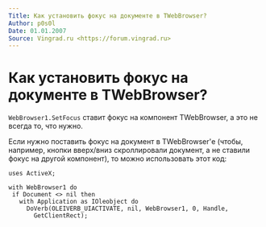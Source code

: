 ```yaml
---
Title: Как установить фокус на документе в TWebBrowser?
Author: p0s0l
Date: 01.01.2007
Source: Vingrad.ru <https://forum.vingrad.ru>
---
```



Как установить фокус на документе в TWebBrowser?
================================================

`WebBrowser1.SetFocus` ставит фокус на компонент TWebBrowser, а это не
всегда то, что нужно.

Если нужно поставить фокус на документ в
TWebBrowser\'е (чтобы, например, кнопки вверх/вниз скроллировали
документ, а не ставили фокус на другой компонент), то можно использовать
этот код:

    uses ActiveX; 
     
    with WebBrowser1 do 
     if Document <> nil then 
       with Application as IOleobject do 
         DoVerb(OLEIVERB_UIACTIVATE, nil, WebBrowser1, 0, Handle, 
           GetClientRect); 

